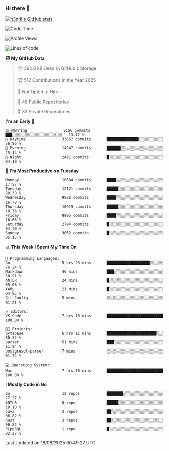 ### Hi there 👋

[![h3n4l's GitHub stats](https://github-readme-stats.vercel.app/api?username=h3n4l&count_private=true&show_icons=true&theme=radical)](https://github.com/h3n4l/github-readme-stats)

<!--START_SECTION:waka-->
![Code Time](http://img.shields.io/badge/Code%20Time-2%2C265%20hrs%2045%20mins-blue)

![Profile Views](http://img.shields.io/badge/Profile%20Views-8-blue)

![Lines of code](https://img.shields.io/badge/From%20Hello%20World%20I%27ve%20Written-21.8%20million%20lines%20of%20code-blue)

**🐱 My GitHub Data** 

> 📦 392.8 kB Used in GitHub's Storage 
 > 
> 🏆 512 Contributions in the Year 2025
 > 
> 🚫 Not Opted to Hire
 > 
> 📜 48 Public Repositories 
 > 
> 🔑 33 Private Repositories 
 > 
**I'm an Early 🐤** 

```text
🌞 Morning                8156 commits        ███░░░░░░░░░░░░░░░░░░░░░░   13.72 % 
🌆 Daytime                33867 commits       ██████████████░░░░░░░░░░░   56.96 % 
🌃 Evening                14947 commits       ██████░░░░░░░░░░░░░░░░░░░   25.14 % 
🌙 Night                  2491 commits        █░░░░░░░░░░░░░░░░░░░░░░░░   04.19 % 
```
📅 **I'm Most Productive on Tuesday** 

```text
Monday                   10684 commits       ████░░░░░░░░░░░░░░░░░░░░░   17.97 % 
Tuesday                  12121 commits       █████░░░░░░░░░░░░░░░░░░░░   20.38 % 
Wednesday                9976 commits        ████░░░░░░░░░░░░░░░░░░░░░   16.78 % 
Thursday                 10919 commits       █████░░░░░░░░░░░░░░░░░░░░   18.36 % 
Friday                   9905 commits        ████░░░░░░░░░░░░░░░░░░░░░   16.66 % 
Saturday                 2794 commits        █░░░░░░░░░░░░░░░░░░░░░░░░   04.70 % 
Sunday                   3062 commits        █░░░░░░░░░░░░░░░░░░░░░░░░   05.15 % 
```


📊 **This Week I Spent My Time On** 

```text
💬 Programming Languages: 
Go                       5 hrs 28 mins       ███████████████████░░░░░░   76.24 % 
Markdown                 46 mins             ███░░░░░░░░░░░░░░░░░░░░░░   10.91 % 
ANTLR                    24 mins             █░░░░░░░░░░░░░░░░░░░░░░░░   05.68 % 
YAML                     21 mins             █░░░░░░░░░░░░░░░░░░░░░░░░   04.95 % 
Git Config               5 mins              ░░░░░░░░░░░░░░░░░░░░░░░░░   01.21 % 

🔥 Editors: 
VS Code                  7 hrs 10 mins       █████████████████████████   100.00 % 

🐱‍💻 Projects: 
bytebase                 6 hrs 11 mins       ██████████████████████░░░   86.32 % 
parser                   51 mins             ███░░░░░░░░░░░░░░░░░░░░░░   11.94 % 
postgresql-parser        7 mins              ░░░░░░░░░░░░░░░░░░░░░░░░░   01.74 % 

💻 Operating System: 
Mac                      7 hrs 10 mins       █████████████████████████   100.00 % 
```

**I Mostly Code in Go** 

```text
Go                       12 repos            ███████░░░░░░░░░░░░░░░░░░   27.27 % 
ANTLR                    8 repos             █████░░░░░░░░░░░░░░░░░░░░   18.18 % 
Java                     3 repos             ██░░░░░░░░░░░░░░░░░░░░░░░   06.82 % 
Rust                     3 repos             ██░░░░░░░░░░░░░░░░░░░░░░░   06.82 % 
PLpgSQL                  1 repo              █░░░░░░░░░░░░░░░░░░░░░░░░   02.27 % 
```




 Last Updated on 18/08/2025 00:49:27 UTC
<!--END_SECTION:waka-->

